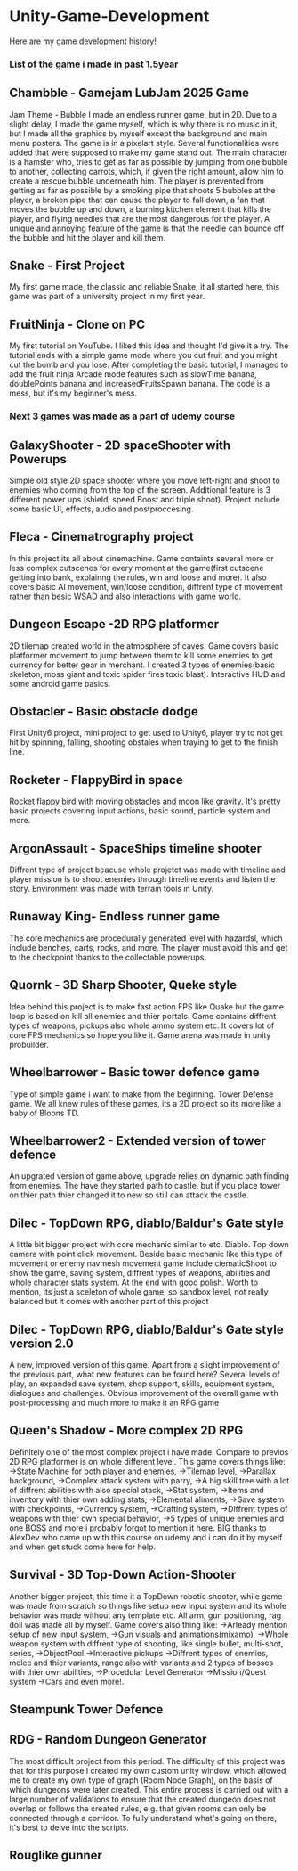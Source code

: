 # Unity-Game-Development
Here are my game development history!

### List of the game i made in past 1.5year

## Chambble - Gamejam LubJam 2025 Game
Jam Theme - Bubble
I made an endless runner game, but in 2D. 
Due to a slight delay, I made the game myself, which is why there is no music in it, but I made all the graphics by myself except the background and main menu posters. 
The game is in a pixelart style. Several functionalities were added that were supposed to make my game stand out. 
The main character is a hamster who, tries to get as far as possible by jumping from one bubble to another, collecting carrots, which, if given the right amount,
allow him to create a rescue bubble underneath him. The player is prevented from getting as far as possible by a smoking pipe that shoots 5 bubbles at the player, a broken pipe that can cause the player to fall down, 
a fan that moves the bubble up and down, a burning kitchen element that kills the player, and flying needles that are the most dangerous for the player. A unique and annoying feature of the game is that the 
needle can bounce off the bubble and hit the player and kill them.

## Snake - First Project
My first game made, the classic and reliable Snake, it all started here, this game was part of a university project in my first year.

## FruitNinja - Clone on PC
My first tutorial on YouTube. I liked this idea and thought I'd give it a try. The tutorial ends with a simple game mode where you cut fruit and you might cut the bomb and you lose. After completing the basic tutorial, I managed to add the fruit ninja 
Arcade mode features such as slowTime banana, doublePoints banana and increasedFruitsSpawn banana. The code is a mess, but it's my beginner's mess.

### Next 3 games was made as a part of udemy course
## GalaxyShooter - 2D spaceShooter with Powerups
Simple old style 2D space shooter where you move left-right and shoot to enemies who coming from the top of the screen. Additional feature is 3 different power ups (shield, speed Boost and triple shoot). 
Project include some basic UI, effects, audio and postproccesing.

## Fleca - Cinematrography project
In this project its all about cinemachine. Game containts several more or less complex cutscenes for every moment at the game(first cutscene getting into bank, explainng the rules, win and loose and more). 
It also covers basic AI movement, win/loose condition, diffrent type of movement rather than besic WSAD and also interactions with game world.

## Dungeon Escape -2D RPG platformer
2D tilemap created world in the atmosphere of caves. Game covers basic platformer movement to jump between them to kill some enemies to get currency for better gear in merchant. I created 3 types of 
enemies(basic skeleton, moss giant and toxic spider fires toxic blast). Interactive HUD and some android game basics.

## Obstacler - Basic obstacle dodge
First Unity6 project, mini project to get used to Unity6, player try to not get hit by spinning, falling, shooting obstales when traying to get to the finish line.

## Rocketer - FlappyBird in space
Rocket flappy bird with moving obstacles and moon like gravity. It's pretty basic projects covering input actions, basic sound, particle system and more.

## ArgonAssault - SpaceShips timeline shooter
Diffrent type of project beacuse whole projetct was made with timeline and player mission is to shoot enemies through timeline events and listen the story. Environment was made with terrain tools in Unity.

## Runaway King- Endless runner game
The core mechanics are procedurally generated level with hazardsl, which include benches, carts, rocks, and more. The player must avoid this and get to the checkpoint thanks to the collectable powerups.

## Quornk - 3D Sharp Shooter, Queke style
Idea behind this project is to make fast action FPS like Quake but the game loop is based on kill all enemies and thier portals. Game contains diffrent types of weapons, pickups also whole ammo system etc. It covers
lot of core FPS mechanics so hope you like it. Game arena was made in unity probuilder.

## Wheelbarrower - Basic tower defence game
Type of simple game i want to make from the beginning. Tower Defense game. We all knew rules of these games, its a 2D project so its more like a baby of Bloons TD.

## Wheelbarrower2 - Extended version of tower defence
An upgrated version of game above, upgrade relies on dynamic path finding from enemies. The have they started path to castle, but if you place tower on thier path thier changed it to new so still can attack the castle.

## Dilec - TopDown RPG, diablo/Baldur's Gate style
A little bit bigger project with core mechanic similar to etc. Diablo. Top down camera with point click movement. Beside basic mechanic like this type of movement or enemy navmesh movement game include ciematicShoot 
to show the game, saving system, diffrent types of weapons, abilities and whole character stats system. At the end with good polish. Worth to mention, its just  a sceleton of whole game, so sandbox level, not really balanced but it comes with another part of this project

## Dilec - TopDown RPG, diablo/Baldur's Gate style version 2.0
A new, improved version of this game. Apart from a slight improvement of the previous part, what new features can be found here?
Several levels of play, an expanded save system, shop support, skills, equipment system, dialogues and challenges. Obvious improvement of the overall game with post-processing and much more to make it an RPG game

## Queen's Shadow - More complex 2D RPG
Definitely one of the most complex project i have made. Compare to previos 2D RPG platformer is on whole different level. This game covers things like:
->State Machine for both player and enemies, 
->Tilemap level,
->Parallax background,
->Complex attack system with parry,
->A big skill tree with a lot of diffrent abilities with also special atack, 
->Stat system,
->Items and inventory with thier own adding stats,
->Elemental aliments,
->Save system with checkpoints,
->Currency system,
->Crafting system,
->Diffrent types of weapons with thier own special behavior,
->5 types of unique enemies and one BOSS
and more i probably forgot to mention it here.
BIG thanks to AlexDev who came up with this course on udemy and i can do it by myself and when get stuck come here for help.

## Survival - 3D Top-Down Action-Shooter
Another bigger project, this time it a TopDown robotic shooter, while game was made from scratch so things like setup new input system and its whole behavior was made without any template etc. All arm, gun positioning, 
rag doll was made all by myself. Game covers also thing like:
->Arleady mention setup of new input system,
->Gun visuals and animations(mixamo),
->Whole weapon system with diffrent type of shooting, like single bullet, multi-shot, series,
->ObjectPool
->Interactive pickups
->Diffrent types of enemies, melee and thier variants, range also with variants and 2 types of bosses with thier own abilities,
->Procedular Level Generator
->Mission/Quest system
->Cars
and even more!.

## Steampunk Tower Defence

## RDG - Random Dungeon Generator
The most difficult project from this period. 
The difficulty of this project was that for this purpose I created my own custom unity window, which allowed me to create my own type of graph (Room Node Graph), 
on the basis of which dungeons were later created. This entire process is carried out with a large number of validations to ensure that the created dungeon does not overlap or 
follows the created rules, e.g. that given rooms can only be connected through a corridor. To fully understand what's going on there, it's best to delve into the scripts.

## Rouglike gunner 
